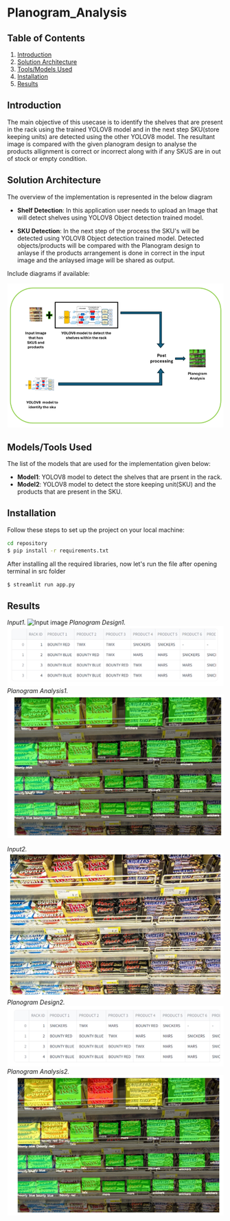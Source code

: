 # Planogram_Analysis

## Table of Contents

1. [Introduction](#introduction)
2. [Solution Architecture](#solution-architecture)
3. [Tools/Models Used](#toolsmodels-used)
4. [Installation](#installation)
5. [Results](#results)

## Introduction

The main objective of this usecase is to identify the shelves that are present in the rack using the trained YOLOV8 model and in the next step SKU(store keeping units) are detected using the other YOLOV8 model. The resultant image is compared with the given planogram design to analyse the products allignment is correct or incorrect along with if any SKUS are in out of stock or empty condition. 

## Solution Architecture

The overview of the implementation is represented in the below diagram

- **Shelf Detection**: In this application user needs to upload an Image that will detect shelves using YOLOV8 Object detection trained model.
  
- **SKU Detection**: In the next step of the process the SKU's will be detected using YOLOV8 Object detection trained model. Detected objects/products will be compared with the Planogram design to anlayse if the products arrangement is done in correct in the input image and the anlaysed image will be shared as output.

Include diagrams if available:

![Architecture Diagram](Images/Planogram_architecture.png)


## Models/Tools Used

The list of the models that are used for the implementation given below:

- **Model1**: YOLOV8 model to detect the shelves that are prsent in the rack.
- **Model2**: YOLOV8 model to detect the store keeping unit(SKU) and the products that are present in the SKU.


## Installation

Follow these steps to set up the project on your local machine:

```bash
cd repository
$ pip install -r requirements.txt

``` 
After installing all the required libraries, now let's run the file after opening terminal in src folder
```bash
$ streamlit run app.py
```
## Results
*Input1.*
![Input image](Images/Input1.png)
*Planogram Design1.*
![Design image](Images/Planogram_Design1.png)
*Planogram Analysis1.*
![Analysis image](Images/Planogram_Analysis1.png)

*Input2.*
![Input image](Images/Input2.png)
*Planogram Design2.*
![Design image](Images/Planogram_Design2.png)
*Planogram Analysis2.*
![Analysis image](Images/Planogram_Analysis2.png)
